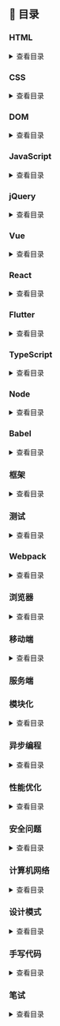 ## :blue_book: 目录

### HTML

<details>
<summary>查看目录</summary>

- `HTML` 语义化

- meta 有哪些属性，作用是什么

- viewport 有哪些参数，作用是什么

- canvas

- img 中 alt 和 title 的区别

- 说说 HTML5 在标签、属性、存储、API 上的新特性

- doctype 的作用是什么？

- href 和 src 有什么区别

</details>

### CSS

<details>
<summary>查看目录</summary>

- `Link` 与 `@import` 导入`css`的区别
- 伪类和伪元素的区别 css3 新增的伪类有哪些
- 是否了解盒模型 介绍一下标准的 CSS 盒子模型 与低版本的 IE 盒子模型有什么不同
- 你知道什么是 `BFC` 吗 BFC 的布局规则是什么？如何创建 BFC？
- 居中布局：居中浮动元素 居中绝对定位的 DIV
- 浮动元素和绝对定位元素的区别和应用?
- 请说说`css`的选择器以及选择器优先级
- 什么时候清除浮动 如何清除浮动 原理是什么
- CSS 动画
- css 单位有哪些
- 如果需要手动写动画，你认为最小时间间隔是多久，为什么
- 上下 margin 重合的问题
- opacity: 0、visibility: hidden、display: none （隐藏页面中 的元素有哪些 方式）
- display 有哪些值，以及作用
- position 的值
- \*\*png、jpg、gif 这些图片格式解释一下，分别什么时候用。有没有了解过 webp？
- 如何实现左侧宽度固定，右侧宽度自适应的布局
- 介绍一下 flex
- z-index 有什么需要注意的地方
- position 跟 display、overflow、float 这些特性相互叠加后会怎么样？
- css3 的新特性有哪些
- calc 函数
- CSS 中的 `vertical-align` 有哪些值？它在什么情况下才能生效？
- ::after 和:after 的区别
- CSS 有哪些样式可以给子元素继承!
- 行内元素有哪些？块级元素有哪些？ 空(void)元素有那些？
- `box-sizing`常用的属性有哪些? 分别有啥作用?
- CSS 中`transition`和`animate`有何区别? `animate` 如何停留在最后一帧!
- css 创建一个三角形的原理
- “品”字布局如何设计
- 使用过 css 预处理器吗
- 在网页中的应该使用奇数还是偶数的字体？为什么呢
- 什么是响应式 什么是自适应
- 你对 line-height 是如何理解的？
- 如何设计一个 4 列等宽布局，各列之间的边距是 10px（考虑浏览器的兼容性）？
- CSS 如何实现三列布局，左侧和右侧固定宽度，中间自适应宽度？

</details>

### DOM

<details>
<summary>查看目录</summary>

- 事件类型
- 说说`DOM` 中的事件流
- Node 节点获取及增删查改
- 讲讲事件冒泡和事件捕获
- 什么是事件代理
- 知道什么是事件委托吗

</details>

### JavaScript

<details>
<summary>查看目录</summary>

- 如何让 (a == 1 && a == 2 && a == 3) 的值为 true？
- typeof 和 instance of 检测数据类型有什么区别？
- prototype 和 `__proto__` 区别是什么？
- 谈谈你对原型的理解？
- 什么是原型链？【原型链解决的是什么问题？】
- 立即执行函数

- 闭包及作用闭包有哪些使用场景？优缺点是很什么
- 对象的拷贝：深拷贝与浅拷贝
- new 运算符 new 的原理是什么？通过 new 的方式创建对象和通过字面量创建有什么区别
- 箭头函数
- ES5/ES6 的继承 分别有哪些优缺点？
- 类型的转化
- 防抖与节流，它们的作用是什么
- this 如何正确的判断 this 的指向? 箭头函数的 this 是什么？
- `sort` 函数
- 函数科里化
- ['1', '2', '3'].map(parseInt)
- [[3,2,1].reduce(Math.pow), [].reduce(Math.pow)]
- Set、Map、WeakSet 和 WeakMap 的区别
- 判断数组的方法
- JavaScript 中的数组是如何存储的
- 类数组和数组的区别是什么？
- call 与 applycall,aplly 和 bind 的内部是如何实现的？
- 数组的哪些 API 会改变原数组？
- 可迭代对象有哪些特点
- 垃圾回收与内存泄漏

</details>

### jQuery

<details>
<summary>查看目录</summary>

- 手写插件

</details>

### Vue

<details>
<summary>查看目录</summary>

- 什么是 MVVM？谈谈你的理解
- 谈谈你对`vue`生命周期的理解
  (1)什么是 Vue 的声明周期
  (2)生命周期钩子的作用
  (3)第一次页面加载触发哪几个生命周期钩子
  (4)异步请求适合在哪个生命周期调用
- 请你谈谈`Vue` 组件中的`Data`
  (1)组件中 data 为什么是一个函数？
  (2)函数为什么返回一个对象，如果返回的不是个纯对象 Vue 是怎么做的？你有没有试过直接返回一个字符串或者其他类型
  (3)data 中的 key 与 props 或者 methods 中冲突 vue 是怎么做的
  (4)为什么初始化阶段才进行`data` 数据的合并？(这里指合并策略)
- 请你谈谈 Vue 数据响应原理
  (1) Vue 框架怎么实现对象和数组的监听？
  (2)直接给一个数组项赋值，Vue 能检测到变化吗？在 Vue 中怎么检测数组的变化
- Vue 内部是如何构建一个渲染函数的 `render` `template` `el` 的优先级如何
- 谈谈 Vue 中的 Transition 动画
- 你了解 Vue 中的`选项合并策略`嘛，请谈谈
- vue 组件中的参数如何传递？如何进行通信
- 说说 Vue 中`$nextTick`的实现原理 它的执行时机是什么时候 和 DOM 的渲染有什么关系
- vue 修饰符
- Vue 中的 key 有什么作用？

- vue 是如何实现数据的双向绑定
- v-show 与 v-if 有什么区别？
- v-model 的原理？
- Class 与 Style 如何动态绑定？
- vue 的`单向数据流`

- 虚拟 DOM 原理以及优缺点
- computed watch methods 三者的应用场景与区别以及实现原理
- 对比一下 `Object.defineProperty` 与`proxy`
- 使用 JavaScript Proxy 实现简单的数据绑定
- Vue 是如何实现数据双向绑定的？

- vue-router 的路由模式有几种
- 能说下 vue-router 中常用的 hash 和 history 路由模式实现原理吗？
- vuex 的设计思想
- 单页面（SPA）应用的优缺点
- 谈谈你对 keep-alive 的了解？vue 里的 keep-alive 是怎么实现的
- 谈谈 Vue SSR 吗？说说 SSR？
- Vue 怎么用 vm.\$set() 解决对象新增属性不能响应的问题 ？
- 你有对 Vue 项目进行哪些优化？可以从几方面入手
- 谈谈`vue 3.0`
- `$route`和`$router`的区别
- scoped 属性作用
- `Vue-Router`的两种模式主要依赖什么实现的
- Vue CLI 有哪些特性？
- 如何新增自定义指令
- vue 的数据劫持在不同的版本里是如何处理的？
- 了解 Element UI 组件的框架设计吗？
- 如何自动屏蔽 Input 的自动密码填充？

</details>

### React

<details>
<summary>查看目录</summary>

- [列表组件中的 key](#列表组件中的`key`)
- setState 到底是异步还是同步?
- 为什么使用框架而不是原生
- 虚拟 DOM 的优劣如何
- 虚拟 DOM 的实现原理
- React 最新的生命周期是怎样的?
- React 的请求应该放在哪个生命周期中?
- Ajax 请求放在 `componentDidMount` 里进行处理还是放在`componentWillMount` 里进行处理比较合适？
- React 中 setState 什么时候是同步的，什么时候是异步的
- react-router 里的 `<Link>` 标签和 `<a>` 标签有什么区别
- react 与`vue` 的区别
- React 高阶组件的作用有哪些
- 简述下 flux 的思想
- redux 的工作流程?
- react-redux 是如何工作的?
- redux 与 mobx 的区别?
- redux 中如何进行异步操作?
- React 组件通信如何实现?
- React 有哪些优化性能是手段? 语法层面呢？
- React 如何进行组件/逻辑复用?
- mixin、hoc、render props、react-hooks 的优劣如何？
- 你是如何理解 fiber 的?
- 有没有使用过 React Hooks？使用 React Hooks 的同时为什么需要使用高阶组件？
- 受控组件以及非受控组件的区别

</details>

### Flutter

<details>
<summary>查看目录</summary>

- [列表组件中的](#列表组件中的`key`)

- React 中 setState 什么时候是同步的，什么时候是异步的

- react-router 里的 `<Link>` 标签和 `<a>` 标签有什么区别

</details>

### TypeScript

<details>
<summary>查看目录</summary>
- 谈你对 TypeScript 的理解？

- 比较一下 TypeScript 和 JavaScript，在什么情况下你觉得需要 TypeScript ?

</details>

### Node

<details>
<summary>查看目录</summary>

- 谈谈 node 中的事件循环 浏览器和 Node.js 的事件循环机制有什么区别？

</details>

### Babel

<details>
<summary>查看目录</summary>

- 谈谈`babel` 的原理是什么

</details>

### 框架

<details>
<summary>查看目录</summary>

- React 和 Vue 的区别？
- 能对比一下 Create React App 和 Vue CLI 吗？
- 了解 MVC / MVP / MVVM 的区别吗？
</details>

### 测试

<details>
<summary>查看目录</summary>

- 平常开发的过程中有写过单元测试或者 e2e 测试么？
- 自动化测试主要是做什么？

</details>

### Webpack

<details>
<summary>查看目录</summary>

- 介绍下 webpack 热更新原理，是如何做到在不刷新浏览器的前提下更新页面的
- 介绍`webpack` 的实现原理
- Webpack 的 loader 和 plugins 的区别
- Webpack 构建速度优化有哪些方案？

</details>

### 浏览器

<details>
<summary>查看目录</summary>

- 输入`URL` 发生了什么
- 常见的浏览器内核
- 常见的兼容性问题
- 重绘与回流
- 本地存储 cookie 与 token
- session、cookie、localStorage 的区别 了解 SameSite 属性吗
- 如何实现浏览器内多个标签页之间的通信?
- JSONP 的原理是什么？

</details>

### 移动端

<details>
<summary>查看目录</summary>

- 触摸事件

- 移动端的兼容问题

- 移动端 300ms 延迟

- 移动端 rem

- 移动端 1px

</details>

###

### 服务端

### 模块化

<details>
<summary>查看目录</summary>

- 模块化发展历史

</details>

### 异步编程

<details>
<summary>查看目录</summary>

- setTimeout、Promise、Async/Await 的区别

- 模拟实现一个 Promise.finally

- Promise 构造函数是同步还是异步执行，then 中的方法呢 ?promise 如何实现 then 处理 ?

- Promise 和 setTimeout 的区别 ?

- 如何实现 Promise.all ?

- EventLoop

- async await 函数

</details>

### 性能优化

<details>
<summary>查看目录</summary>

- 能说说首屏加载优化有哪些方案么
- 首屏和白屏的时间如何计算
- 什么是 GPU 加速，如何使用 GPU 加速，GPU 加速的缺点
- 异步加载 JS 脚本的方式有哪些？
- css 有哪些提高性能的方法
- 在 HTML 中如何做 SEO 优化？
- 了解 CSS 3 动画的硬件加速么？在重绘和重流方面有什么需要注意的点？
- 了解 SPA 的懒加载么？

</details>

### 安全问题

<details>
<summary>查看目录</summary>

- CSRF 攻击
- XSS 漏洞
- CORS（跨域资款共享）
-

</details>

### 计算机网络

<details>
<summary>查看目录</summary>

- http 与 https 协议
- 讲讲 http 的基本结构？
- HTTP2 和 HTTP1 有什么区别
- http 常见的状态码
- `GET` 与`Post` 的区别
- TCP 三次握手四次挥手
- 谈谈你对 TCP 的理解;
- HTTP 的请求报文由哪几部分组成
- HTTP 常见请求/响应头及其含义
- HTTPS 是如何进行加密的 谈谈 https 的原理？为什么 https 能保证安全？
- CDN 原理
- DNS 解析
- websocket 和 ajax 的区别是什么，websocket 的应用场景有哪些
- 讲讲 http 的缓存机制吧，强缓存，协商缓存？

</details>

### 设计模式

<details>
<summary>查看目录</summary>

- 常见的设计模式有哪些？
- 计模式中观察者模式和发布 / 订阅模式有哪些区别？

</details>

### 手写代码

<details>
<summary>查看目录</summary>

- [↓ 手写数组去重方法](#1-手写数组去重的方法)

- [↓ 手写`new`操作符](#2-手写-javascript-new)

- 手写`JSON.stringify`

- 手写`JSON.parse`

- 手写`call`或 `apply`

- 手写继承

- 手写函数柯里化

- 手写`Promise`

- 手写防抖与节流

- 手写深拷贝

- 数组扁平化 :请实现一个 flattenDeep 函数，把嵌套的数组扁平化

</details>

### 笔试

<details>
<summary>查看目录</summary>

- 请写出下面代码的运行结果

  ```js
  async function async1() {
    console.log("async1 start");
    await async2();
    console.log("async1 end");
  }
  async function async2() {
    console.log("async2");
  }
  console.log("script start");
  setTimeout(function () {
    console.log("setTimeout");
  }, 0);
  async1();
  new Promise(function (resolve) {
    console.log("promise1");
    resolve();
  }).then(function () {
    console.log("promise2");
  });
  console.log("script end");
  ```

* 计算两个数组的交集
* 数组去重
* 简单实现一个发布者订阅机制

</details>

<!-- <div align="center">
    <img width="360px" height="160px" src="https://github.com/yayxs/top-fe-iqa/blob/master/assets/images/contact.jpg"></img>
</div> -->

